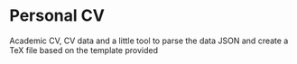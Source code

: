 # Personal CV

Academic CV, CV data and a little tool to parse the data JSON and create a TeX file based on the template provided
